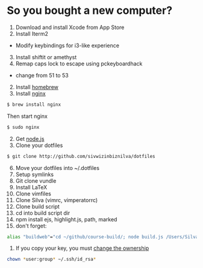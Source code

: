 # So you bought a new computer?

1. Download and install Xcode from App Store
2. Install Iterm2
 - Modify keybindings for i3-like experience
3. Install shiftit or amethyst
3. Remap caps lock to escape using pckeyboardhack
 - change from 51 to 53
2. Install [homebrew](http://brew.sh/)
3. Install [nginx](https://coderwall.com/p/dgwwuq)
```bash
$ brew install nginx
```
Then start nginx
```bash
$ sudo nginx
```
2. Get [node.js](http://nodejs.org/download/)
5. Clone your dotfiles
```bash
$ git clone http://github.com/sivwizinbiznilva/dotfiles
```
6. Move your dotfiles into ~/.dotfiles
7. Setup symlinks
8. Git clone vundle
9. Install LaTeX
10. Clone vimfiles
11. Clone Silva (vimrc, vimperatorrc)
12. Clone build script
13. cd into build script dir
14. npm install ejs, highlight.js, path, marked
15. don't forget:
```bash
alias "buildweb"="cd ~/github/course-build/; node build.js /Users/Silva/github/web /Users/Silva/github/web/template.ejs Hippo!"
```
1. If you copy your key, you must [change the ownership](http://askubuntu.com/questions/134975/copy-ssh-private-keys-to-another-computer)
```bash
chown *user:group* ~/.ssh/id_rsa*
```
